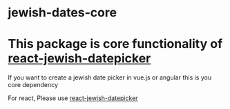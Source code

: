 # jewish-dates-core

# This package is core functionality of <a href="https://www.npmjs.com/package/react-jewish-datepicker">react-jewish-datepicker</a>

If you want to create a jewish date picker in vue.js or angular this is you core dependency

For react, Please use <a href="https://www.npmjs.com/package/react-jewish-datepicker">react-jewish-datepicker</a>